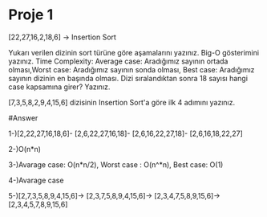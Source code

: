 # Proje 1

[22,27,16,2,18,6] -> Insertion Sort

Yukarı verilen dizinin sort türüne göre aşamalarını yazınız.
Big-O gösterimini yazınız.
Time Complexity: Average case: Aradığımız sayının ortada olması,Worst case: Aradığımız sayının sonda olması, Best case: Aradığımız sayının dizinin en başında olması.
Dizi sıralandıktan sonra 18 sayısı hangi case kapsamına girer? Yazınız.


[7,3,5,8,2,9,4,15,6] dizisinin Insertion Sort'a göre ilk 4 adımını yazınız.

#Answer

1-)[2,22,27,16,18,6]- [2,6,22,27,16,18]- [2,6,16,22,27,18]- [2,6,16,18,22,27]

2-)O(n*n)

3-)Avarage case: O(n*n/2), Worst case : O(n^*n), Best case: O(1)

4-)Avarage case

5-)[2,7,3,5,8,9,4,15,6]-> [2,3,7,5,8,9,4,15,6]-> [2,3,4,7,5,8,9,15,6]-> [2,3,4,5,7,8,9,15,6]
